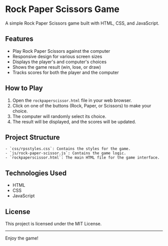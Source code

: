 # Rock Paper Scissors Game

A simple Rock Paper Scissors game built with HTML, CSS, and JavaScript.

## Features

- Play Rock Paper Scissors against the computer
- Responsive design for various screen sizes
- Displays the player's and computer's choices
- Shows the game result (win, lose, or draw)
- Tracks scores for both the player and the computer

## How to Play

1. Open the `rockpaperscissor.html` file in your web browser.
2. Click on one of the buttons (Rock, Paper, or Scissors) to make your choice.
3. The computer will randomly select its choice.
4. The result will be displayed, and the scores will be updated.

## Project Structure

```
- `css/rpsstyles.css`: Contains the styles for the game.
- `js/rock-paper-scissor.js`: Contains the game logic.
- `rockpaperscissor.html`: The main HTML file for the game interface.
```
## Technologies Used

- HTML
- CSS
- JavaScript

## License

This project is licensed under the MIT License.

---
Enjoy the game!
